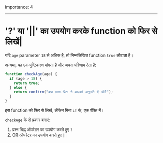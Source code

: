importance: 4

---

# '?' या '||' का उपयोग करके function को फिर से लिखें|

यदि `age` parameter `18` से अधिक है, तो निम्नलिखित function `true` लौटाता है।

अन्यथा, यह एक पुष्टिकरण मांगता है और अपना परिणाम देता है:

```js
function checkAge(age) {
  if (age > 18) {
    return true;
  } else {
    return confirm("क्या माता-पिता ने आपको अनुमति दी थी?");
  }
}
```

इस function को फिर से लिखें, लेकिन बिना `if` के, एक पंक्ति में।

`checkAge` के दो प्रकार बनाएं:

1. प्रश्न चिह्न ऑपरेटर का उपयोग करते हुए `?`
2. OR ऑपरेटर का उपयोग करते हुए `||`
